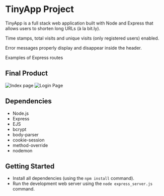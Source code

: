 # TinyApp Project

TinyApp is a full stack web application built with Node and Express that allows users to shorten long URLs (à la bit.ly).

Time stamps, total visits and unique visits (only registered users) enabled.

Error messages properly display and disappear inside the header.

Examples of Express routes

## Final Product

![Index page](https://github.com/hollowic/TinyApp/blob/master/ss/Screen%20Shot%202019-12-12%20at%209.43.06%20AM.png?raw=true)
![Login Page](https://github.com/hollowic/TinyApp/blob/master/ss/Screen%20Shot%202019-12-12%20at%209.43.28%20AM.png?raw=true)

## Dependencies

- Node.js
- Express
- EJS
- bcrypt
- body-parser
- cookie-session
- method-override
- nodemon

## Getting Started

- Install all dependencies (using the `npm install` command).
- Run the development web server using the `node express_server.js` command.
